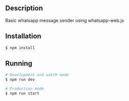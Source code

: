 ## Description

Basic whatsapp message sender using whatsapp-web.js

## Installation

```bash
$ npm install
```

## Running

```bash
# Development and watch mode
$ npm run dev

# Production mode
$ npm run start
```
